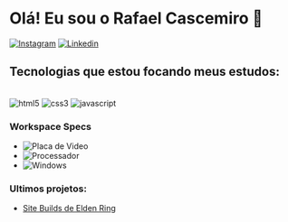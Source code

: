 # Olá! Eu sou o Rafael Cascemiro 👹

[![Instagram](https://img.shields.io/badge/Instagram-E4405F?style=for-the-badge&logo=instagram&logoColor=whit)](https://www.instagram.com/rafavs1/)
[![Linkedin](https://img.shields.io/badge/LinkedIn-0077B5?style=for-the-badge&logo=linkedin&logoColor=white)](https://www.linkedin.com/in/rafael-cascemiro-481638293/)


## Tecnologias que estou focando meus estudos: 

<div style="display: inline_block"><br/>
  <img aling="center" alt="html5" src="https://img.shields.io/badge/HTML5-E34F26?style=for-the-badge&logo=html5&logoColor=white" />
  <img aling="center" alt="css3" src="https://img.shields.io/badge/CSS3-1572B6?style=for-the-badge&logo=css3&logoColor=white" />
  <img aling="center" alt="javascript" src="https://img.shields.io/badge/JavaScript-323330?style=for-the-badge&logo=javascript&logoColor=F7DF1E" />
</div>


### Workspace Specs
- ![Placa de Video](https://img.shields.io/badge/AMD-Radeon_RX_6650xt-ED1C24?style=for-the-badge&logo=amd&logoColor=white)
- ![Processador](https://img.shields.io/badge/AMD-Ryzen_5_5600X-ED1C24?style=for-the-badge&logo=amd&logoColor=white)
- ![Windows](https://img.shields.io/badge/Windows11-16gb_ram-0078D6?style=for-the-badge&logo=windows&logoColor=white)




### Ultimos projetos: 

- [Site Builds de Elden Ring](https://rafajimji.github.io/elden-ring-teste/)<br/>
